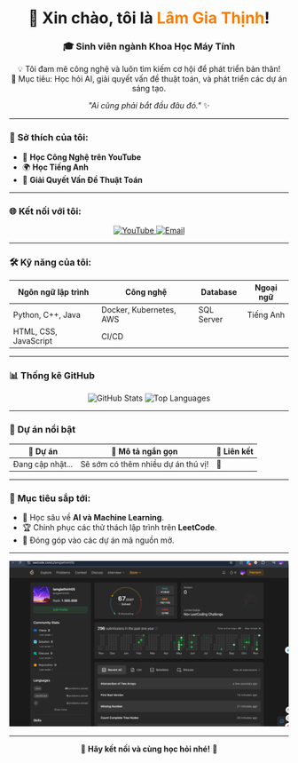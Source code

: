 <!-- HEADER -->
<h1 align="center">👋 Xin chào, tôi là <span style="color:#F77F00;">Lâm Gia Thịnh</span>!</h1>
<h3 align="center">🎓 Sinh viên ngành <b>Khoa Học Máy Tính</b></h3>

<!-- ABOUT ME -->
<p align="center">
  💡 Tôi đam mê công nghệ và luôn tìm kiếm cơ hội để phát triển bản thân! <br>
  🚀 Mục tiêu: Học hỏi AI, giải quyết vấn đề thuật toán, và phát triển các dự án sáng tạo.
</p>
<p align="center"><i>"Ai cũng phải bắt đầu đâu đó."</i> ✨</p>

---

<!-- SỞ THÍCH -->
### 🌟 **Sở thích của tôi:**
- 🎥 **Học Công Nghệ trên YouTube**  
- 🌍 **Học Tiếng Anh**  
- 🧩 **Giải Quyết Vấn Đề Thuật Toán**

---

<!-- KẾT NỐI -->
### 🌐 **Kết nối với tôi:**
<p align="center">
  <a href="https://www.youtube.com/@GiaThinh2005">
    <img src="https://img.shields.io/badge/YouTube-%23FF0000.svg?style=for-the-badge&logo=youtube&logoColor=white" alt="YouTube">
  </a>
  <a href="mailto:lamgiathinh05@gmail.com">
    <img src="https://img.shields.io/badge/Email-%230033FF.svg?style=for-the-badge&logo=gmail&logoColor=white" alt="Email">
  </a>
</p>

---

<!-- KỸ NĂNG -->
### 🛠️ **Kỹ năng của tôi:**
| **Ngôn ngữ lập trình** | **Công nghệ**           | **Database**   | **Ngoại ngữ**   |
|-------------------------|-------------------------|----------------|-----------------|
| Python, C++, Java       | Docker, Kubernetes, AWS | SQL Server     | Tiếng Anh       |
| HTML, CSS, JavaScript   | CI/CD                  |                |                 |

---

<!-- GITHUB STATS -->
### 📊 **Thống kê GitHub**
<p align="center">
  <img src="https://github-readme-stats.vercel.app/api?username=sjsjsmsmsj&show_icons=true&theme=radical" alt="GitHub Stats">
  <img src="https://github-readme-stats.vercel.app/api/top-langs/?username=sjsjsmsmsj&layout=compact&theme=radical" alt="Top Languages">
</p>

---

<!-- DỰ ÁN -->
### 🚀 **Dự án nổi bật**
| 🌟 Dự án         | 🚀 Mô tả ngắn gọn                          | 🔗 Liên kết  |
|-----------------|------------------------------------------|-------------|
| Đang cập nhật... | Sẽ sớm có thêm nhiều dự án thú vị!       | 🚧          |

---

<!-- MỤC TIÊU -->
### 🎯 **Mục tiêu sắp tới:**
- 🌱 Học sâu về **AI và Machine Learning**.
- 🏆 Chinh phục các thử thách lập trình trên **LeetCode**.
- 🚀 Đóng góp vào các dự án mã nguồn mở.

---

<!-- LEETCODE -->
<p align="center">
  <img src="https://github.com/sjsjsmsmsj/sjsjsmsmsj/blob/main/hinh.png" alt="LeetCode Solutions">
</p>

---

<!-- CÂU CHÀO KẾT -->
<p align="center">
  💬 <b>Hãy kết nối và cùng học hỏi nhé!</b> 🚀
</p>
